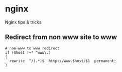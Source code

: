 # nginx
Nginx tips &amp; tricks


## Redirect from non www site to www

    # non-www to www redirect
    if ($host !~* ^www\.)
    {
      rewrite  ^/(.*)$  http://www.$host/$1  permanent;
    }
    
